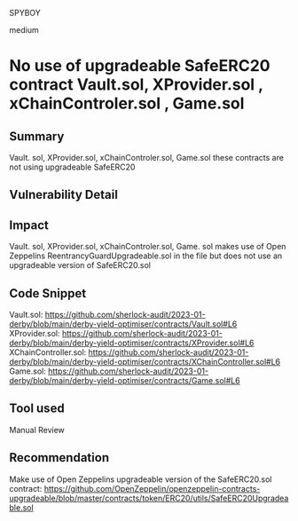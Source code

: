 SPYBOY

medium

# No use of upgradeable SafeERC20 contract Vault.sol,  XProvider.sol , xChainControler.sol , Game.sol

## Summary
Vault. sol,  XProvider.sol, xChainControler.sol, Game.sol these contracts are not using upgradeable SafeERC20
## Vulnerability Detail

## Impact
Vault. sol,  XProvider.sol, xChainControler.sol, Game. sol makes use of Open Zeppelins ReentrancyGuardUpgradeable.sol in the file but does not use an upgradeable version of SafeERC20.sol
## Code Snippet
Vault.sol: https://github.com/sherlock-audit/2023-01-derby/blob/main/derby-yield-optimiser/contracts/Vault.sol#L6
XProvider.sol: https://github.com/sherlock-audit/2023-01-derby/blob/main/derby-yield-optimiser/contracts/XProvider.sol#L6
XChainController.sol: https://github.com/sherlock-audit/2023-01-derby/blob/main/derby-yield-optimiser/contracts/XChainController.sol#L6
Game.sol: https://github.com/sherlock-audit/2023-01-derby/blob/main/derby-yield-optimiser/contracts/Game.sol#L6
## Tool used

Manual Review

## Recommendation
Make use of Open Zeppelins upgradeable version of the SafeERC20.sol contract: https://github.com/OpenZeppelin/openzeppelin-contracts-upgradeable/blob/master/contracts/token/ERC20/utils/SafeERC20Upgradeable.sol